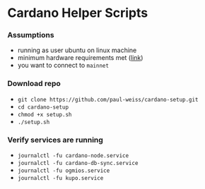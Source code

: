 # Cardano Helper Scripts

### Assumptions
* running as user ubuntu on linux machine
* minimum hardware requirements met ([link](https://developers.cardano.org/docs/operate-a-stake-pool/hardware-requirements/))
* you want to connect to `mainnet`

### Download repo
* `git clone https://github.com/paul-weiss/cardano-setup.git`
* `cd cardano-setup`
* `chmod +x setup.sh`
* `./setup.sh`

### Verify services are running
* `journalctl -fu cardano-node.service`
* `journalctl -fu cardano-db-sync.service`
* `journalctl -fu ogmios.service`
* `journalctl -fu kupo.service`
